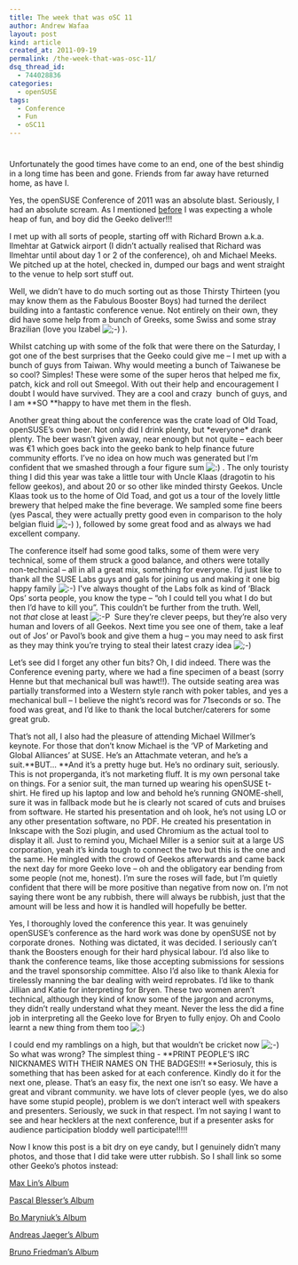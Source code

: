 ```yaml
---
title: The week that was oSC 11
author: Andrew Wafaa
layout: post
kind: article
created_at: 2011-09-19
permalink: /the-week-that-was-osc-11/
dsq_thread_id:
  - 744028836
categories:
  - openSUSE
tags:
  - Conference
  - Fun
  - oSC11
---
```

# 

Unfortunately the good times have come to an end, one of the best shindig in a long time has been and gone. Friends from far away have returned home, as have I.

Yes, the openSUSE Conference of 2011 was an absolute blast. Seriously, I had an absolute scream. As I mentioned [before][1] I was expecting a whole heap of fun, and boy did the Geeko deliver!!!

 [1]: http://www.wafaa.eu/entry/what-the-opensuse-conference-means-to-me-1-67.html "What the openSUSE Conference means to me"

I met up with all sorts of people, starting off with Richard Brown a.k.a. Ilmehtar at Gatwick airport (I didn’t actually realised that Richard was Ilmehtar until about day 1 or 2 of the conference), oh and Michael Meeks. We pitched up at the hotel, checked in, dumped our bags and went straight to the venue to help sort stuff out.

Well, we didn’t have to do much sorting out as those Thirsty Thirteen (you may know them as the Fabulous Booster Boys) had turned the derilect building into a fantastic conference venue. Not entirely on their own, they did have some help from a bunch of Greeks, some Swiss and some stray Brazilian (love you Izabel ![;-)][2] ).

 [2]: http://andrew.wafaa.eu/blog/wp-includes/images/smilies/icon_wink.gif

Whilst catching up with some of the folk that were there on the Saturday, I got one of the best surprises that the Geeko could give me – I met up with a bunch of guys from Taiwan. Why would meeting a bunch of Taiwanese be so cool? Simples! These were some of the super heros that helped me fix, patch, kick and roll out Smeegol. With out their help and encouragement I doubt I would have survived. They are a cool and crazy  bunch of guys, and I am **SO **happy to have met them in the flesh.

Another great thing about the conference was the crate load of Old Toad, openSUSE’s own beer. Not only did I drink plenty, but \*everyone\* drank plenty. The beer wasn’t given away, near enough but not quite – each beer was €1 which goes back into the geeko bank to help finance future community efforts. I’ve no idea on how much was generated but I’m confident that we smashed through a four figure sum ![:)][3] . The only touristy thing I did this year was take a little tour with Uncle Klaas (dragotin to his fellow geekos), and about 20 or so other like minded thirsty Geekos. Uncle Klaas took us to the home of Old Toad, and got us a tour of the lovely little brewery that helped make the fine beverage. We sampled some fine beers (yes Pascal, they were actually pretty good even in comparison to the holy belgian fluid ![;-)][2] ), followed by some great food and as always we had excellent company.

 [3]: http://andrew.wafaa.eu/blog/wp-includes/images/smilies/icon_smile.gif

The conference itself had some good talks, some of them were very technical, some of them struck a good balance, and others were totally non-technical – all in all a great mix, something for everyone. I’d just like to thank all the SUSE Labs guys and gals for joining us and making it one big happy family ![:-)][3] I’ve always thought of the Labs folk as kind of ‘Black Ops’ sorta people, you know the type – “oh I could tell you what I do but then I’d have to kill you”. This couldn’t be further from the truth. Well, not *that* close at least ![:-P][4]  Sure they’re clever peeps, but they’re also very human and lovers of all Geekos. Next time you see one of them, take a leaf out of Jos’ or Pavol’s book and give them a hug – you may need to ask first as they may think you’re trying to steal their latest crazy idea ![;-)][2] 

 [4]: http://andrew.wafaa.eu/blog/wp-includes/images/smilies/icon_razz.gif

Let’s see did I forget any other fun bits? Oh, I did indeed. There was the Conference evening party, where we had a fine specimen of a beast (sorry Henne but that mechanical bull was hawt!!). The outside seating area was partially transformed into a Western style ranch with poker tables, and yes a mechanical bull – I believe the night’s record was for 71seconds or so. The food was great, and I’d like to thank the local butcher/caterers for some great grub.

That’s not all, I also had the pleasure of attending Michael Willmer’s keynote. For those that don’t know Michael is the ‘VP of Marketing and Global Alliances’ at SUSE. He’s an Attachmate veteran, and he’s a suit.**BUT… **And it’s a pretty huge but. He’s no ordinary suit, seriously. This is not properganda, it’s not marketing fluff. It is my own personal take on things. For a senior suit, the man turned up wearing his openSUSE t-shirt. He fired up his laptop and low and behold he’s running GNOME-shell, sure it was in fallback mode but he is clearly not scared of cuts and bruises from software. He started his presentation and oh look, he’s not using LO or any other presentation software, no PDF. He created his presentation in Inkscape with the Sozi plugin, and used Chromium as the actual tool to display it all. Just to remind you, Michael Miller is a senior suit at a large US corporation, yeah it’s kinda tough to connect the two but this is the one and the same. He mingled with the crowd of Geekos afterwards and came back the next day for more Geeko love – oh and the obligatory ear bending from some people (not me, honest). I’m sure the roses will fade, but I’m quietly confident that there will be more positive than negative from now on. I’m not saying there wont be any rubbish, there will always be rubbish, just that the amount will be less and how it is handled will hopefully be better.

Yes, I thoroughly loved the conference this year. It was genuinely openSUSE’s conference as the hard work was done by openSUSE not by corporate drones.  Nothing was dictated, it was decided. I seriously can’t thank the Boosters enough for their hard physical labour. I’d also like to thank the conference teams, like those accepting submissions for sessions and the travel sponsorship committee. Also I’d also like to thank Alexia for tirelessly manning the bar dealing with weird reprobates. I’d like to thank Jillian and Katie for interpreting for Bryen. These two women aren’t technical, although they kind of know some of the jargon and acronyms, they didn’t really understand what they meant. Never the less the did a fine job in interpreting all the Geeko love for Bryen to fully enjoy. Oh and Coolo learnt a new thing from them too ![:)][3] 

I could end my ramblings on a high, but that wouldn’t be cricket now ![;-)][2] So what was wrong? The simplest thing - **PRINT PEOPLE’S IRC NICKNAMES WITH THEIR NAMES ON THE BADGES!!! **Seriosuly, this is something that has been asked for at each conference. Kindly do it for the next one, please. That’s an easy fix, the next one isn’t so easy. We have a great and vibrant community. we have lots of clever people (yes, we do also have some stupid people), problem is we don’t interact well with speakers and presenters. Seriously, we suck in that respect. I’m not saying I want to see and hear hecklers at the next conference, but if a presenter asks for audience participation bloddy well participate!!!!!

Now I know this post is a bit dry on eye candy, but I genuinely didn’t many photos, and those that I did take were utter rubbish. So I shall link so some other Geeko’s photos instead:

[Max Lin’s Album][5]

 [5]: https://picasaweb.google.com/115841515393036733761/GermanTrip2011 "Max Lin's German Trip 2011"

[Pascal Blesser’s Album][6]

 [6]: https://picasaweb.google.com/117680951975244630647/OpenSUSEConference2011 "Yaloki's openSUSE Conference 2011"

[Bo Maryniuk’s Album][7]

 [7]: http://www.flickr.com/photos/marblebutterfly/sets/72157627532966563 "RWX³"

[Andreas Jaeger’s Album][8]

 [8]: http://ajaeger.smugmug.com/Events/osc11/ "AJ's oSC11"

[Bruno Friedman’s Album][9]

 [9]: http://picasaweb.google.com/106984497522620355261/OpenSUSEConference2011Nuremberg?authuser=0&feat=directlink "tigerfoot's openSUSE Conference 2011 Nuremberg"
